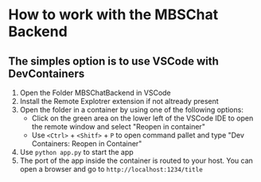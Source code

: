 # How to work with the MBSChat Backend

## The simples option is  to use VSCode with DevContainers
1. Open the Folder MBSChatBackend in VSCode
1. Install the Remote Explotrer extension if not altready present
1. Open the folder in a container by using one of the following options:
    - Click on the green area on the lower left of the VSCode IDE to open the remote window and select "Reopen in container"
    - Use ```<Ctrl>``` + ```<Shitf>``` + ```P``` to open command pallet and type "Dev Containers: Reopen in Container"
1. Use ```python app.py``` to start the app
1. The port of the app inside the container is routed to your host. You can open a browser and go to ```http://localhost:1234/title```